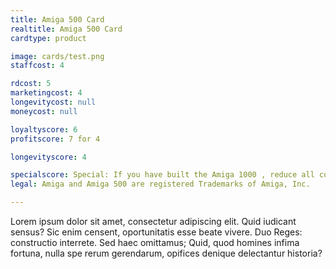 ```yaml
---
title: Amiga 500 Card
realtitle: Amiga 500 Card
cardtype: product

image: cards/test.png
staffcost: 4

rdcost: 5
marketingcost: 4
longevitycost: null
moneycost: null

loyaltyscore: 6
profitscore: 7 for 4

longevityscore: 4

specialscore: Special: If you have built the Amiga 1000 , reduce all costs by 1
legal: Amiga and Amiga 500 are registered Trademarks of Amiga, Inc.

---
```


Lorem ipsum dolor sit amet, consectetur adipiscing elit. Quid iudicant sensus? Sic enim censent, oportunitatis esse beate vivere. Duo Reges: constructio interrete. Sed haec omittamus; Quid, quod homines infima fortuna, nulla spe rerum gerendarum, opifices denique delectantur historia?
